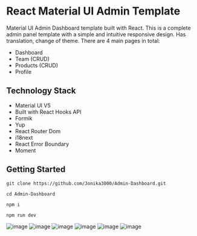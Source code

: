 # React Material UI Admin Template

Material UI Admin Dashboard template built with React. This is a complete admin panel template with a simple and intuitive responsive design. Has translation, change of theme. There are 4 main pages in total:

* Dashboard
* Team (CRUD)
* Products (CRUD)
* Profile


## Technology Stack
* Material UI V5
* Built with React Hooks API
* Formik
* Yup
* React Router Dom
* i18next
* React Error Boundary
* Moment

## Getting Started

```
git clone https://github.com/Jonika3000/Admin-Dashboard.git
```
```
cd Admin-Dashboard
```
```
npm i
```
```
npm run dev
```
![image](https://github.com/Jonika3000/Admin-Dashboard/assets/66825034/a125d2d9-2a00-4b37-b135-dd9a54a43fa3)
![image](https://github.com/Jonika3000/Admin-Dashboard/assets/66825034/7cde675f-ffca-445d-aef7-914f11369b57)
![image](https://github.com/Jonika3000/Admin-Dashboard/assets/66825034/5102c6df-5e78-4040-b57f-8283e3914ad8)
![image](https://github.com/Jonika3000/Admin-Dashboard/assets/66825034/1d22b3db-5577-41da-9677-071beebc0114)
![image](https://github.com/Jonika3000/Admin-Dashboard/assets/66825034/42eef514-f215-4a44-a2b3-2d36313ef88f)
![image](https://github.com/Jonika3000/Admin-Dashboard/assets/66825034/04770faa-d48e-48c0-84e1-32361d6a5c72)


